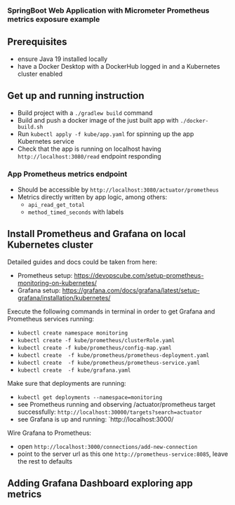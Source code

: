 ### SpringBoot Web Application with Micrometer Prometheus metrics exposure example

## Prerequisites

 - ensure Java 19 installed locally
 - have a Docker Desktop with a DockerHub logged in and a Kubernetes cluster enabled

## Get up and running instruction

 - Build project with a `./gradlew build` command
 - Build and push a docker image of the just built app with `./docker-build.sh`
 - Run `kubectl apply -f kube/app.yaml` for spinning up the app Kubernetes service
 - Check that the app is running on localhost having `http://localhost:3080/read` endpoint responding

### App Prometheus metrics endpoint
 - Should be accessible by `http://localhost:3080/actuator/prometheus`
 - Metrics directly written by app logic, among others:
   - `api_read_get_total`
   - `method_timed_seconds` with labels

## Install Prometheus and Grafana on local Kubernetes cluster

  Detailed guides and docs could be taken from here:
   - Prometheus setup: https://devopscube.com/setup-prometheus-monitoring-on-kubernetes/
   - Grafana setup: https://grafana.com/docs/grafana/latest/setup-grafana/installation/kubernetes/

  Execute the following commands in terminal in order to get Grafana and Prometheus services
  running:
   - `kubectl create namespace monitoring`
   - `kubectl create -f kube/prometheus/clusterRole.yaml`
   - `kubectl create -f kube/prometheus/config-map.yaml`
   - `kubectl create  -f kube/prometheus/prometheus-deployment.yaml`
   - `kubectl create  -f kube/prometheus/prometheus-service.yaml`
   - `kubectl create  -f kube/grafana.yaml`

  Make sure that deployments are running:
   - `kubectl get deployments --namespace=monitoring`
   - see Prometheus running and observing /actuator/prometheus target successfully: `http://localhost:30000/targets?search=actuator`
   - see Grafana is up and running: `http://localhost:3000/

  Wire Grafana to Prometheus:
   - open `http://localhost:3000/connections/add-new-connection`
   - point to the server url as this one `http://prometheus-service:8085`, leave the rest to defaults

## Adding Grafana Dashboard exploring app metrics
     